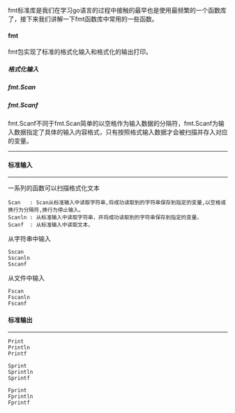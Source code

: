 fmt标准库是我们在学习go语言的过程中接触的最早也是使用最频繁的一个函数库了，接下来我们讲解一下fmt函数库中常用的一些函数。

#### fmt

fmt包实现了标准的格式化输入和格式化的输出打印。

##### 格式化输入

##### fmt.Scan

##### fmt.Scanf

fmt.Scanf不同于fmt.Scan简单的以空格作为输入数据的分隔符，fmt.Scanf为输入数据指定了具体的输入内容格式，只有按照格式输入数据才会被扫描并存入对应的变量。



---

####                                                           标准输入

---

一系列的函数可以扫描格式化文本

```
Scan   : Scan从标准输入中读取字符串,将成功读取到的字符串保存到指定的变量,以空格或换行为分隔符,换行为停止输入。
Scanln : 从标准输入中读取字符串，并将成功读取到的字符串保存到指定的变量，
Scanf  : 从标准输入中读取文本，
```



从字符串中输入

```
Sscan
Sscanln
Sscanf
```



从文件中输入

```
Fscan
Fscanln
Fscanf
```



#### 标准输出

---





```
Print
Println
Printf
```



```
Sprint
Sprintln
Sprintf
```



```
Fprint
Fprintln
Fprintf
```






